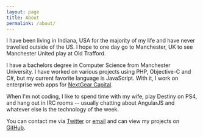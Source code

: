```yaml
---
layout: page
title: About
permalink: /about/
---
```


I have been living in Indiana, USA for the majority of my life and have never travelled outside of the US. I hope to one day go to Manchester, UK to see Manchester United play at Old Trafford.

I have a bachelors degree in Computer Science from Manchester University. I have worked on various projects using PHP, Objective-C and C#, but my current favorite language is JavaScript. With it, I work on enterprise web apps for [NextGear Capital](http://www.nextgearcapital.com/).

When I'm not coding, I like to spend time with my wife, play Destiny on PS4, and hang out in IRC rooms -- usually chatting about AngularJS and whatever else is the technology of the week.

You can contact me via [Twitter](https://twitter.com/ingshtrom) or [email](mailto:ingshtrom.developer@gmail.com) and can view my projects on [GitHub](https://github.com/ingshtrom).

